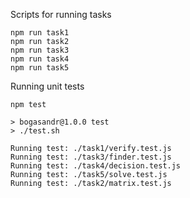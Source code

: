 Scripts for running tasks

```
npm run task1
npm run task2
npm run task3
npm run task4
npm run task5
```

Running unit tests

```
npm test
```

```
> bogasandr@1.0.0 test
> ./test.sh

Running test: ./task1/verify.test.js
Running test: ./task3/finder.test.js
Running test: ./task4/decision.test.js
Running test: ./task5/solve.test.js
Running test: ./task2/matrix.test.js
```
